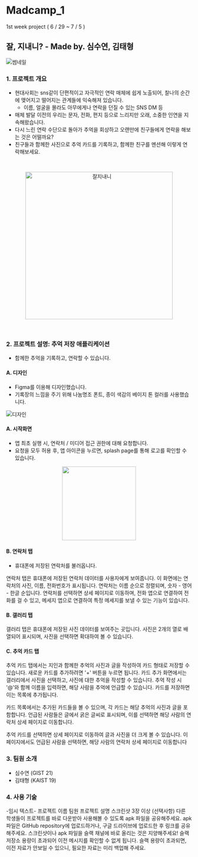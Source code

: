 # Madcamp_1
1st week project ( 6 / 29 ~ 7 / 5 )

## 잘, 지내니? - Made by. 심수연, 김태형
![썸네일](https://github.com/tylerkim1/Madcamp_1/assets/84979352/5e4eab02-0f45-40e8-a444-d29e10dbdd15)

### 1. 프로젝트 개요
- 현대사회는 sns같이 단편적이고 자극적인 연락 매체에 쉽게 노출되어, 찰나의 순간에 맺어지고 떨어지는 관계들에 익숙해져 있습니다.
  - 이름, 얼굴을 몰라도 아무에게나 연락을 던질 수 있는 SNS DM 등
- 매체 발달 이전의 우리는 문자, 전화, 편지 등으로 느리지만 오래, 소중한 인연을 지속해왔습니다.
- 다시 느린 연락 수단으로 돌아가 추억을 회상하고 오랜만에 친구들에게 연락을 해보는 것은 어떨까요?
- 친구들과 함께한 사진으로 추억 카드를 기록하고, 함께한 친구를 멘션해 이렇게 연락해보세요.
 <br>
<p align="center">
<img width="400" alt="잘지내니" src="https://github.com/tylerkim1/Madcamp_1/assets/84979352/f37061de-dd74-41f5-97b3-a570711eba4a">
</p>
 <br>
 
### 2. 프로젝트 설명: 추억 저장 애플리케이션
- 함께한 추억을 기록하고, 연락할 수 있습니다.

#### A. 디자인
- Figma를 이용해 디자인했습니다.
- 기록장의 느낌을 주기 위해 나눔명조 폰트, 종이 색감의 베이지 톤 컬러를 사용했습니다.
<img alt="디자인" src="https://github.com/tylerkim1/Madcamp_1/assets/84979352/af6cbe37-dcec-4124-a7f2-307ac11ff2e7">

#### A. 시작화면
- 앱 최초 실행 시, 연락처 / 미디어 접근 권한에 대해 요청합니다.
- 요청을 모두 허용 후, 앱 아이콘을 누르면, splash page를 통해 로고를 확인할 수 있습니다.
<p align="center">
  <img src="https://github.com/tylerkim1/Madcamp_1/assets/84979352/3461fc47-d84e-4ebd-aafd-e04a034a2c1a" width="200">
</p>

#### B. 연락처 탭
- 휴대폰에 저장된 연락처를 불러옵니다.


연락처 탭은 휴대폰에 저장된 연락처 데이터를 사용자에게 보여줍니다. 이 화면에는 연락처의 사진, 이름, 전화번호가 표시됩니다. 연락처는 이름 순으로 정렬되며, 숫자 - 영어 - 한글 순입니다. 연락처를 선택하면 상세 페이지로 이동하며, 전화 앱으로 연결하여 전화를 걸 수 있고, 메세지 앱으로 연결하여 특정 메세지를 보낼 수 있는 기능이 있습니다.

#### B. 갤러리 탭
갤러리 탭은 휴대폰에 저장된 사진 데이터를 보여주는 곳입니다. 사진은 2개의 열로 배열되어 표시되며, 사진을 선택하면 확대하여 볼 수 있습니다.

#### C. 추억 카드 탭
추억 카드 탭에서는 지인과 함께한 추억의 사진과 글을 작성하여 카드 형태로 저장할 수 있습니다. 새로운 카드를 추가하려면 '+' 버튼을 누르면 됩니다. 카드 추가 화면에서는 갤러리에서 사진을 선택하고, 사진에 대한 추억을 작성할 수 있습니다. 추억 작성 시 '@'와 함께 이름을 입력하면, 해당 사람을 추억에 언급할 수 있습니다. 카드를 저장하면 이는 목록에 추가됩니다.

카드 목록에서는 추가된 카드들을 볼 수 있으며, 각 카드는 해당 추억의 사진과 글을 포함합니다. 언급된 사람들은 글에서 굵은 글씨로 표시되며, 이를 선택하면 해당 사람의 연락처 상세 페이지로 이동합니다.

추억 카드를 선택하면 상세 페이지로 이동하여 글과 사진을 더 크게 볼 수 있습니다. 이 페이지에서도 언급된 사람을 선택하면, 해당 사람의 연락처 상세 페이지로 이동합니다
  
### 3. 팀원 소개
  - 심수연 (GIST 21)
  - 김태형 (KAIST 19)

### 4. 사용 기술
-임시 텍스트-
프로젝트 이름
팀원
프로젝트 설명
스크린샷 3장 이상
(선택사항) 다른 학생들이 프로젝트를 바로 다운받아 사용해볼 수 있도록 apk 파일을 공유해주세요. apk 파일은 GitHub repository에 업로드하거나, 구글 드라이브에 업로드한 후 링크를 공유해주세요.
스크린샷이나 apk 파일을 슬랙 채널에 바로 올리는 것은 지양해주세요! 슬랙 저장소 용량이 초과되어 이전 메시지를 확인할 수 없게 됩니다.
슬랙 용량이 초과되면, 이전 자료가 안보일 수 있으니, 필요한 자료는 미리 백업해 주세요.
